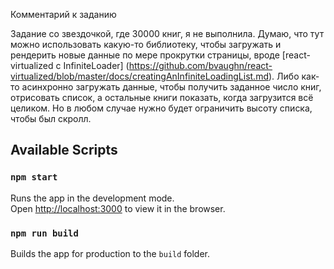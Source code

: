 Комментарий к заданию

Задание со звездочкой, где 30000 книг, я не выполнила.
Думаю, что тут можно использовать какую-то библиотеку, чтобы загружать и рендерить новые данные
по мере прокрутки страницы, вроде [react-virtualized c InfiniteLoader]
(https://github.com/bvaughn/react-virtualized/blob/master/docs/creatingAnInfiniteLoadingList.md).
Либо как-то асинхронно загружать данные, чтобы получить заданное число книг, отрисовать список,
а остальные книги показать, когда загрузится всё целиком. Но в любом случае нужно будет ограничить высоту списка, чтобы был скролл.

## Available Scripts

### `npm start`

Runs the app in the development mode.<br />
Open [http://localhost:3000](http://localhost:3000) to view it in the browser.

### `npm run build`

Builds the app for production to the `build` folder.
